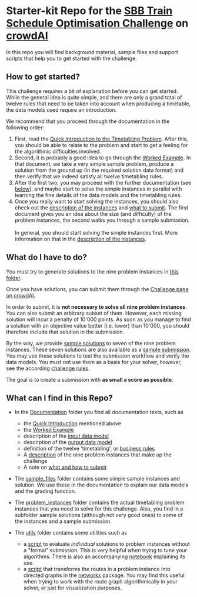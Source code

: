 # Starter-kit Repo for the [SBB Train Schedule Optimisation Challenge](https://www.crowdai.org/challenges/train-schedule-optimisation-challenge) on [crowdAI](https://www.crowdai.org)

In this repo you will find background material, sample files and support scripts that help you to get started with the challenge.

## How to get started?

This challenge requires a bit of explanation before you can get started. While the general idea is quite simple, and there are only a grand total of twelve rules that need to be taken into account when producing a timetable, the data models used require an introduction.

We recommend that you proceed through the documentation in the following order:

1. First, read the [Quick Introduction to the Timetabling Problem](documentation/quick_introduction.md). After this, you should be able to relate to the problem and start to get a feeling for the algorithmic difficulties involved.
2. Second, it is probably a good idea to go through the [Worked Example](documentation/a_worked_example.md). In that document, we take a very simple sample problem, produce a solution from the ground up (in the required solution data format) and then verify that we indeed satisfy all twelve timetabling rules.
3. After the first two, you may proceed with the further documentation (see [below](#what-can-i-find-in-this-repo)), and maybe start to solve the simple instances in parallel with learning the fine details of the data models and the timetabling rules.
4. Once you really want to start solving the instances, you should also check out the [description of the instances](documentation/instance_description.md) and [what to submit](documentation/what_to_submit.md). The first document gives you an idea about the size (and difficulty) of the problem instances, the second walks you through a sample submission.<br><br>In general, you should start solving the simple instances first. More information on that in the [description of the instances](documentation/instance_description.md).

## What do I have to do?
You must try to generate solutions to the nine problem instances in [this folder](problem_instances).

Once you have solutions, you can submit them through the [Challenge page on crowdAI](https://www.crowdai.org/challenges/train-schedule-optimisation-challenge/submissions). 

In order to submit, it is __not necessary to solve all nine problem instances__. You can also submit an arbitrary subset of them. However, each missing solution will incur a penalty of 10'000 points. As soon as you manage to find a solution with an objective value better (i.e. lower) than 10'000, you should therefore include that solution in the submission.

By the way, we provide [sample solutions](problem_instances/sample_solutions) to seven of the nine problem instances. These seven solutions are also available as a [sample submission](problem_instances/sample_solutions/sample_submission.json). You may use these solutions to test the submission workflow and verify the data models. You must not use them as a basis for your solver, however, see the according [challenge rules](https://www.crowdai.org/challenges/train-schedule-optimisation-challenge).

The goal is to create a submission with __as small a score as possible__.

## What can I find in this Repo?

* In the [Documentation](documentation) folder you find all documentation texts, such as
    - the [Quick Introduction](documentation/quick_introduction.md) mentioned above
    - the [Worked Example](documentation/worked_example.md)
    - description of the [input data model](documentation/input_data_model.md)
    - description of the [output data model](documentation/output_data_mode.md)
    - definition of the twelve 'timetabling', or [business rules](documentation/business_rules.md)
    - A [description](documentation/instance_description.md) of the nine problem instances that make up the challenge
    - A note on [what and how to submit](documentation/what_to_submit.md)

* The [sample_files](sample_files) folder contains some simple sample instances and solution. We use these in the documentation to explain our data models and the grading function.

* The [problem_instances](problem_instances) folder contains the actual timetabling problem instances that you need to solve for this challenge. Also, you find in a subfolder sample solutions (although not very good ones) to some of the instances and a sample submission.

* The [utils](utils) folder contains some utilities such as
    - a [script](utils/validate_solution.py) to evaluate _individual_ solutions to problem instances without a "formal" submission. This is very helpful when trying to tune your algorithms. There is also an accompanying [notebook](utils/validate_solution.ipynb) explaining its use. 
    - a [script](utils/route_graph.py) that transforms the routes in a problem instance into directed graphs in the [networkx](https://networkx.github.io/) package. You may find this useful when trying to work with the route graph algorithmically in your solver, or just for visualization purposes.